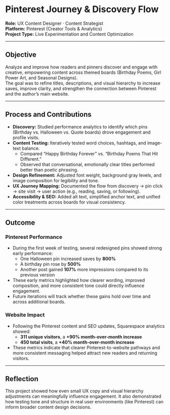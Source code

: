 # Pinterest Journey & Discovery Flow

**Role:** UX Content Designer · Content Strategist  
**Platform:** Pinterest (Creator Tools & Analytics)  
**Project Type:** Live Experimentation and Content Optimization  

---

## Objective
Analyze and improve how readers and pinners discover and engage with creative, empowering content across themed boards (Birthday Poems, Girl Power Art, and Seasonal Designs).  
The goal was to refine titles, descriptions, and visual hierarchy to increase saves, improve clarity, and strengthen the connection between Pinterest and the author’s main website.

---

## Process and Contributions
- **Discovery:** Studied performance analytics to identify which pins (Birthday vs. Halloween vs. Quote boards) drove engagement and profile visits.  
- **Content Testing:** Iteratively tested word choices, hashtags, and image-text balance.  
  - Compared “Happy Birthday Forever” vs. “Birthday Poems That Hit Different.”  
  - Observed that conversational, emotionally clear titles performed better than poetic phrasing.  
- **Design Refinement:** Adjusted font weight, background gray levels, and image composition for legibility and tone.  
- **UX Journey Mapping:** Documented the flow from discovery → pin click → site visit → user action (e.g., reading, saving, or following).  
- **Accessibility & SEO:** Added alt text, simplified anchor text, and unified color treatments across boards for visual consistency.  

---

## Outcome

### Pinterest Performance
- During the first week of testing, several redesigned pins showed strong early performance:
  - One Halloween pin increased saves by **800%**
  - A birthday pin rose by **500%**
  - Another post gained **107%** more impressions compared to its previous version  
- These early metrics highlighted how clearer wording, improved composition, and more consistent tone could directly influence engagement.  
- Future iterations will track whether these gains hold over time and across additional boards.

### Website Impact
- Following the Pinterest content and SEO updates, Squarespace analytics showed:
  - **311 unique visitors**, a **+90% month-over-month increase**
  - **450 total visits**, a **+40% month-over-month increase**
- These metrics indicate that clearer Pinterest-to-website pathways and more consistent messaging helped attract new readers and returning visitors.

---

## Reflection
This project showed how even small UX copy and visual hierarchy adjustments can meaningfully influence engagement. It also demonstrated how testing tone and structure in real user environments (like Pinterest) can inform broader content design decisions.

